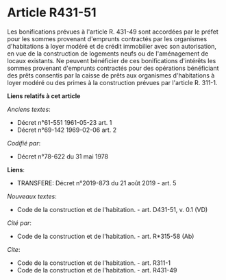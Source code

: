 # Article R431-51

Les bonifications prévues à l'article R. 431-49 sont accordées par le préfet pour les sommes provenant d'emprunts contractés
par les organismes d'habitations à loyer modéré et de crédit immobilier avec son autorisation, en vue de la construction de
logements neufs ou de l'aménagement de locaux existants. Ne peuvent bénéficier de ces bonifications d'intérêts les sommes
provenant d'emprunts contractés pour des opérations bénéficiant des prêts consentis par la caisse de prêts aux organismes
d'habitations à loyer modéré ou des primes à la construction prévues par l'article R. 311-1.

**Liens relatifs à cet article**

_Anciens textes_:

  - Décret n°61-551 1961-05-23 art. 1
  - Décret n°69-142 1969-02-06 art. 2

_Codifié par_:

  - Décret n°78-622 du 31 mai 1978

**Liens**:

  - TRANSFERE: Décret n°2019-873 du 21 août 2019 - art. 5

_Nouveaux textes_:

  - Code de la construction et de l'habitation. - art. D431-51, v. 0.1 (VD)

_Cité par_:

  - Code de la construction et de l'habitation. - art. R*315-58 (Ab)

_Cite_:

  - Code de la construction et de l'habitation. - art. R311-1
  - Code de la construction et de l'habitation. - art. R431-49
